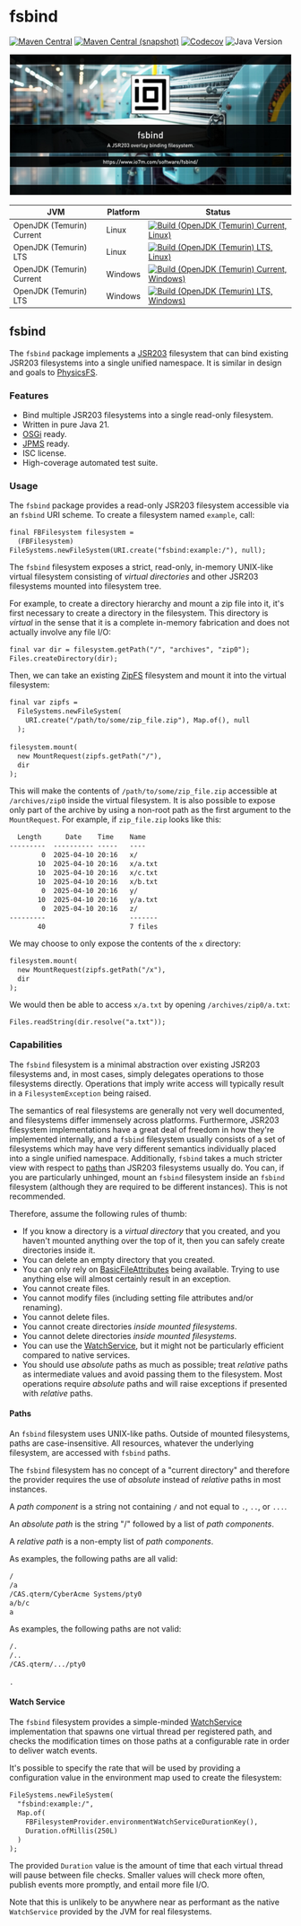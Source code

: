fsbind
===

[![Maven Central](https://img.shields.io/maven-central/v/com.io7m.fsbind/com.io7m.fsbind.svg?style=flat-square)](http://search.maven.org/#search%7Cga%7C1%7Cg%3A%22com.io7m.fsbind%22)
[![Maven Central (snapshot)](https://img.shields.io/nexus/s/com.io7m.fsbind/com.io7m.fsbind?server=https%3A%2F%2Fs01.oss.sonatype.org&style=flat-square)](https://s01.oss.sonatype.org/content/repositories/snapshots/com/io7m/fsbind/)
[![Codecov](https://img.shields.io/codecov/c/github/io7m-com/fsbind.svg?style=flat-square)](https://codecov.io/gh/io7m-com/fsbind)
![Java Version](https://img.shields.io/badge/21-java?label=java&color=e6c35c)

![com.io7m.fsbind](./src/site/resources/fsbind.jpg?raw=true)

| JVM | Platform | Status |
|-----|----------|--------|
| OpenJDK (Temurin) Current | Linux | [![Build (OpenJDK (Temurin) Current, Linux)](https://img.shields.io/github/actions/workflow/status/io7m-com/fsbind/main.linux.temurin.current.yml)](https://www.github.com/io7m-com/fsbind/actions?query=workflow%3Amain.linux.temurin.current)|
| OpenJDK (Temurin) LTS | Linux | [![Build (OpenJDK (Temurin) LTS, Linux)](https://img.shields.io/github/actions/workflow/status/io7m-com/fsbind/main.linux.temurin.lts.yml)](https://www.github.com/io7m-com/fsbind/actions?query=workflow%3Amain.linux.temurin.lts)|
| OpenJDK (Temurin) Current | Windows | [![Build (OpenJDK (Temurin) Current, Windows)](https://img.shields.io/github/actions/workflow/status/io7m-com/fsbind/main.windows.temurin.current.yml)](https://www.github.com/io7m-com/fsbind/actions?query=workflow%3Amain.windows.temurin.current)|
| OpenJDK (Temurin) LTS | Windows | [![Build (OpenJDK (Temurin) LTS, Windows)](https://img.shields.io/github/actions/workflow/status/io7m-com/fsbind/main.windows.temurin.lts.yml)](https://www.github.com/io7m-com/fsbind/actions?query=workflow%3Amain.windows.temurin.lts)|

## fsbind

The `fsbind` package implements a [JSR203](https://jcp.org/en/jsr/detail?id=203)
filesystem that can bind existing JSR203 filesystems into a single unified
namespace. It is similar in design and goals to
[PhysicsFS](https://icculus.org/physfs/).

### Features

  * Bind multiple JSR203 filesystems into a single read-only filesystem.
  * Written in pure Java 21.
  * [OSGi](https://www.osgi.org/) ready.
  * [JPMS](https://en.wikipedia.org/wiki/Java_Platform_Module_System) ready.
  * ISC license.
  * High-coverage automated test suite.

### Usage

The `fsbind` package provides a read-only JSR203 filesystem accessible via an
`fsbind` URI scheme. To create a filesystem named `example`, call:

```
final FBFilesystem filesystem =
  (FBFilesystem) FileSystems.newFileSystem(URI.create("fsbind:example:/"), null);
```

The `fsbind` filesystem exposes a strict, read-only, in-memory UNIX-like virtual
filesystem consisting of _virtual directories_ and other JSR203 filesystems
mounted into filesystem tree.

For example, to create a directory hierarchy and mount a zip file into it, it's
first necessary to create a directory in the filesystem. This directory is
_virtual_ in the sense that it is a complete in-memory fabrication and does not
actually involve any file I/O:

```
final var dir = filesystem.getPath("/", "archives", "zip0");
Files.createDirectory(dir);
```

Then, we can take an existing [ZipFS](https://docs.oracle.com/en/java/javase/21/docs/api/jdk.zipfs/module-summary.html)
filesystem and mount it into the virtual filesystem:

```
final var zipfs =
  FileSystems.newFileSystem(
    URI.create("/path/to/some/zip_file.zip"), Map.of(), null
  );

filesystem.mount(
  new MountRequest(zipfs.getPath("/"),
  dir
);
```

This will make the contents of `/path/to/some/zip_file.zip` accessible at
`/archives/zip0` inside the virtual filesystem. It is also possible to expose
only part of the archive by using a non-root path as the first argument to
the `MountRequest`. For example, if `zip_file.zip` looks like this:

```
  Length      Date    Time    Name
---------  ---------- -----   ----
        0  2025-04-10 20:16   x/
       10  2025-04-10 20:16   x/a.txt
       10  2025-04-10 20:16   x/c.txt
       10  2025-04-10 20:16   x/b.txt
        0  2025-04-10 20:16   y/
       10  2025-04-10 20:16   y/a.txt
        0  2025-04-10 20:16   z/
---------                     -------
       40                     7 files
```

We may choose to only expose the contents of the `x` directory:

```
filesystem.mount(
  new MountRequest(zipfs.getPath("/x"),
  dir
);
```

We would then be able to access `x/a.txt` by opening `/archives/zip0/a.txt`:

```
Files.readString(dir.resolve("a.txt"));
```

### Capabilities

The `fsbind` filesystem is a minimal abstraction over existing JSR203
filesystems and, in most cases, simply delegates operations to those
filesystems directly. Operations that imply write access will typically
result in a `FilesystemException` being raised.

The semantics of real filesystems are generally not very well documented, and
filesystems differ immensely across platforms. Furthermore, JSR203 filesystem
implementations have a great deal of freedom in how they're implemented
internally, and a `fsbind` filesystem usually consists of a set of filesystems
which may have very different semantics individually placed into a single
unified namespace. Additionally, `fsbind` takes a much stricter view with
respect to [paths](#paths) than JSR203 filesystems usually do. You can, if
you are particularly unhinged, mount an `fsbind` filesystem inside an `fsbind`
filesystem (although they are required to be different instances). This is
not recommended.

Therefore, assume the following rules of thumb:

  * If you know a directory is a _virtual directory_ that you created, and
    you haven't mounted anything over the top of it, then you can safely create
    directories inside it.
  * You can delete an empty directory that you created.
  * You can only rely on [BasicFileAttributes](https://docs.oracle.com/en/java/javase/21/docs/api/java.base/java/nio/file/attribute/BasicFileAttributes.html)
    being available. Trying to use anything else will almost certainly
    result in an exception.
  * You cannot create files.
  * You cannot modify files (including setting file attributes and/or renaming).
  * You cannot delete files.
  * You cannot create directories _inside mounted filesystems_.
  * You cannot delete directories _inside mounted filesystems_.
  * You can use the [WatchService](#watch-service), but it might not be
    particularly efficient compared to native services.
  * You should use _absolute_ paths as much as possible; treat
    _relative_ paths as intermediate values and avoid passing them to the
    filesystem. Most operations require _absolute_ paths and will raise
    exceptions if presented with _relative_ paths.

#### Paths

An `fsbind` filesystem uses UNIX-like paths. Outside of mounted filesystems,
paths are case-insensitive. All resources, whatever the underlying filesystem,
are accessed with `fsbind` paths.

The `fsbind` filesystem has no concept of a "current directory" and therefore
the provider requires the use of _absolute_ instead of _relative_ paths in most
instances.

A _path component_ is a string not containing `/` and not equal to `.`, `..`,
or `...`.

An _absolute path_ is the string "/" followed by a list of _path components_.

A _relative path_ is a non-empty list of _path components_.

As examples, the following paths are all valid:

```
/
/a
/CAS.qterm/CyberAcme Systems/pty0
a/b/c
a
```

As examples, the following paths are not valid:

```
/.
/..
/CAS.qterm/.../pty0

.
```

#### Watch Service

The `fsbind` filesystem provides a simple-minded [WatchService](https://docs.oracle.com/en/java/javase/21/docs//api/java.base/java/nio/file/WatchService.html)
implementation that spawns one virtual thread per registered path, and
checks the modification times on those paths at a configurable rate in order
to deliver watch events.

It's possible to specify the rate that will be used by providing a configuration
value in the environment map used to create the filesystem:

```
FileSystems.newFileSystem(
  "fsbind:example:/",
  Map.of(
    FBFilesystemProvider.environmentWatchServiceDurationKey(),
    Duration.ofMillis(250L)
  )
);
```

The provided `Duration` value is the amount of time that each virtual thread
will pause between file checks. Smaller values will check more often, publish
events more promptly, and entail more file I/O.

Note that this is unlikely to be anywhere near as performant as the native
`WatchService` provided by the JVM for real filesystems.

